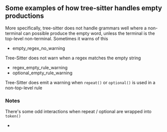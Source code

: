 ## Some examples of how tree-sitter handles empty productions

More specifically, tree-sitter does not handle grammars well where a non-terminal can possible produce the empty word, unless the terminal is the top-level non-terminal. Sometimes it warns of this

- empty_regex_no_warning

Tree-Sitter does not warn when a regex matches the empty string

- regex_empty_rule_warning
- optional_empty_rule_warning

Tree-Sitter does emit a warning when `repeat()` or `optional()` is used in a non-top-level rule

### Notes

There's some odd interactions when repeat / optional are wrapped into `token()`

- 
